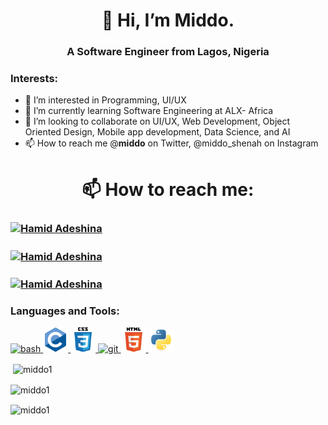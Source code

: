 <h1 align="center">👋 Hi, I’m Middo.
  
<h3 align="center">A Software Engineer from Lagos, Nigeria</h3>

<h3 align="left">Interests:</h3>

- 👀 I’m interested in Programming, UI/UX
- 🌱 I’m currently learning Software Engineering at ALX- Africa
- 💞️ I’m looking to collaborate on UI/UX, Web Development, Object Oriented Design, Mobile app development, Data Science, and AI
- 📫 How to reach me @__middo__ on Twitter, @middo_shenah on Instagram


  
<h1 align="center">📫 How to reach me:</h3>
<p align="left">
<h3 align="left"><a href="https://www.linkedin.com/in/hamid-adeshina-519a75193/" target="blank"><img align="center" src="https://raw.githubusercontent.com/rahuldkjain/github-profile-readme-generator/master/src/images/icons/Social/linked-in-alt.svg" alt="Hamid Adeshina" height="30" width="40" /></a>  <h3 align="left"><a href="https://www.twitter.com/__middo__" target="blank"><img align="center" src="https://raw.githubusercontent.com/rahuldkjain/github-profile-readme-generator/master/src/images/icons/Social/twitter.svg" alt="Hamid Adeshina" height="30" width="40" /></a> <h3 align="left"><a href="https://www.instagram.com/middo_shenah/" target="blank"><img align="center" src="https://raw.githubusercontent.com/rahuldkjain/github-profile-readme-generator/master/src/images/icons/Social/instagram.svg" alt="Hamid Adeshina" height="30" width="40" /></a>

<h3 align="left">Languages and Tools:</h3>

<p align="left"> <a href="https://www.gnu.org/software/bash/" target="_blank" rel="noreferrer"> <img src="https://www.vectorlogo.zone/logos/gnu_bash/gnu_bash-icon.svg" alt="bash" width="40" height="40"/> </a> <a href="https://www.cprogramming.com/" target="_blank" rel="noreferrer"> <img src="https://raw.githubusercontent.com/devicons/devicon/master/icons/c/c-original.svg" alt="c" width="40" height="40"/> </a> <a href="https://www.w3schools.com/css/" target="_blank" rel="noreferrer"> <img src="https://raw.githubusercontent.com/devicons/devicon/master/icons/css3/css3-original-wordmark.svg" alt="css3" width="40" height="40"/> </a> <a href="https://git-scm.com/" target="_blank" rel="noreferrer"> <img src="https://www.vectorlogo.zone/logos/git-scm/git-scm-icon.svg" alt="git" width="40" height="40"/> </a> <a href="https://www.w3.org/html/" target="_blank" rel="noreferrer"> <img src="https://raw.githubusercontent.com/devicons/devicon/master/icons/html5/html5-original-wordmark.svg" alt="html5" width="40" height="40"/> </a> <a href="https://www.python.org" target="_blank" rel="noreferrer"> <img src="https://raw.githubusercontent.com/devicons/devicon/master/icons/python/python-original.svg" alt="python" width="40" height="40"/> </a></p>
  
<p>&nbsp;<img align="center" src="https://github-readme-stats.vercel.app/api?username=middo1&show_icons=true&locale=en" alt="middo1" /></p>



<p><img align="center" src="https://github-readme-streak-stats.herokuapp.com/?user=middo1&" alt="middo1" /></p>
  
<p><img align="center" src="https://github-readme-stats.vercel.app/api/top-langs?username=middo1&show_icons=true&locale=en&layout=compact" alt="middo1" /></p>
<!---
Middo1/Middo1 is a ✨ special ✨ repository because its `README.md` (this file) appears on your GitHub profile.
You can click the Preview link to take a look at your changes.
--->
